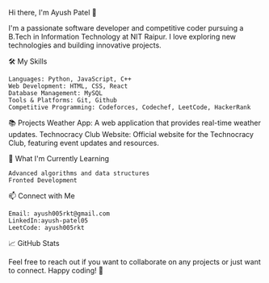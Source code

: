Hi there, I'm Ayush Patel 👋

I'm a passionate software developer and competitive coder pursuing a B.Tech in Information Technology at NIT Raipur.
I love exploring new technologies and building innovative projects.

🛠️ My Skills

    Languages: Python, JavaScript, C++
    Web Development: HTML, CSS, React
    Database Management: MySQL
    Tools & Platforms: Git, Github
    Competitive Programming: Codeforces, Codechef, LeetCode, HackerRank

📚 Projects
    Weather App: A web application that provides real-time weather updates.
    Technocracy Club Website: Official website for the Technocracy Club, featuring event updates and resources.

🌱 What I'm Currently Learning

    Advanced algorithms and data structures
    Fronted Development

📫 Connect with Me

    Email: ayush005rkt@gmail.com
    LinkedIn:ayush-patel05
    LeetCode: ayush005rkt

📈 GitHub Stats

Feel free to reach out if you want to collaborate on any projects or just want to connect. Happy coding! 🚀
